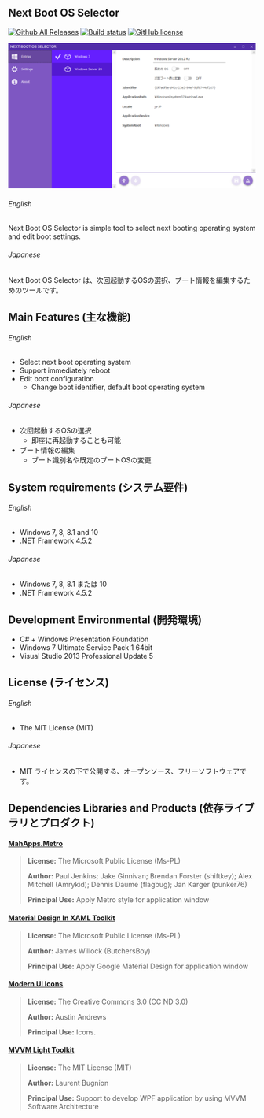 Next Boot OS Selector
--
[![Github All Releases](https://img.shields.io/github/downloads/takuya-takeuchi/NextBootOSSelector/total.svg)]()
[![Build status](https://ci.appveyor.com/api/projects/status/16pgdug8apx8it2c?svg=true)](https://ci.appveyor.com/project/takuya-takeuchi/nextbootosselector)
[![GitHub license](https://img.shields.io/github/license/mashape/apistatus.svg)]()

![Main Window of application](/web/images/main.png "Main Window of application")

###### English 
Next Boot OS Selector is simple tool to select next booting operating system and edit boot settings.

###### Japanese 
Next Boot OS Selector は、次回起動するOSの選択、ブート情報を編集するためのツールです。

## Main Features (主な機能)

###### English 
* Select next boot operating system
 * Support immediately reboot
* Edit boot configuration
  * Change boot identifier, default boot operating system

###### Japanese 
* 次回起動するOSの選択
  * 即座に再起動することも可能
* ブート情報の編集
  * ブート識別名や既定のブートOSの変更


## System requirements (システム要件)

###### English 
* Windows 7, 8, 8.1 and 10
* .NET Framework 4.5.2


###### Japanese 
* Windows 7, 8, 8.1 または 10
* .NET Framework 4.5.2


## Development Environmental (開発環境)

* C# + Windows Presentation Foundation
* Windows 7 Ultimate Service Pack 1 64bit
* Visual Studio 2013 Professional Update 5


## License (ライセンス)

###### English 
* The MIT License (MIT)


###### Japanese 
* MIT ライセンスの下で公開する、オープンソース、フリーソフトウェアです。


## Dependencies Libraries and Products (依存ライブラリとプロダクト)

#### [MahApps.Metro](http://mahapps.com/)

> **License:** The Microsoft Public License (Ms-PL)
> 
> **Author:** Paul Jenkins; Jake Ginnivan; Brendan Forster (shiftkey); Alex Mitchell (Amrykid); Dennis Daume (flagbug); Jan Karger (punker76)
> 
> **Principal Use:** Apply Metro style for application window

#### [Material Design In XAML Toolkit](http://materialdesigninxaml.net/)

> **License:** The Microsoft Public License (Ms-PL)
> 
> **Author:** James Willock (ButchersBoy)
> 
> **Principal Use:** Apply Google Material Design for application window

#### [Modern UI Icons](http://modernuiicons.com/)

> **License:** The Creative Commons 3.0 (CC ND 3.0)
> 
> **Author:** Austin Andrews
> 
> **Principal Use:** Icons.

#### [MVVM Light Toolkit](http://www.mvvmlight.net/)

> **License:** The MIT License (MIT)
> 
> **Author:** Laurent Bugnion
> 
> **Principal Use:** Support to develop WPF application by using MVVM Software Architecture